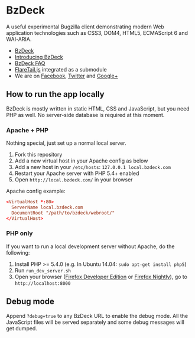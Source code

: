 # BzDeck

A useful experimental Bugzilla client demonstrating modern Web application technologies such as CSS3, DOM4, HTML5, ECMAScript 6 and WAI-ARIA.

* [BzDeck](https://www.bzdeck.com/)
* [Introducing BzDeck](https://www.bzdeck.com/about/)
* [BzDeck FAQ](https://www.bzdeck.com/faq/)
* [FlareTail.js](https://github.com/bzdeck/flaretail.js) integrated as a submodule
* We are on [Facebook](https://www.facebook.com/BzDeck), [Twitter](https://twitter.com/BzDeck) and [Google+](https://www.google.com/+BzDeck)

## How to run the app locally

BzDeck is mostly written in static HTML, CSS and JavaScript, but you need PHP as well. No server-side database is required at this moment.

### Apache + PHP

Nothing special, just set up a normal local server.

1. Fork this repository
2. Add a new virtual host in your Apache config as below
3. Add a new host in your `/etc/hosts`: `127.0.0.1 local.bzdeck.com`
4. Restart your Apache server with PHP 5.4+ enabled
5. Open `http://local.bzdeck.com/` in your browser

Apache config example:
```conf
<VirtualHost *:80>
  ServerName local.bzdeck.com
  DocumentRoot "/path/to/bzdeck/webroot/"
</VirtualHost>
```

### PHP only

If you want to run a local development server without Apache, do the following:

1. Install PHP >= 5.4.0 (e.g. In Ubuntu 14.04: `sudo apt-get install php5`)
2. Run `run_dev_server.sh`
3. Open your browser ([Firefox Developer Edition](https://www.mozilla.org/firefox/developer/) or [Firefox Nightly](http://nightly.mozilla.org/)), go to `http://localhost:8000`

## Debug mode

Append `?debug=true` to any BzDeck URL to enable the debug mode. All the JavaScript files will be served separately and some debug messages will get dumped.
